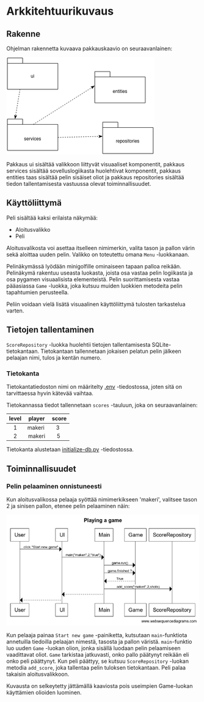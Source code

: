 # Arkkitehtuurikuvaus

## Rakenne

Ohjelman rakennetta kuvaava pakkauskaavio on seuraavanlainen:

![Pakkauskaavio](./kuvat/luokkakaavio.png)

Pakkaus ui sisältää valikkoon liittyvät visuaaliset komponentit, pakkaus services sisältää sovelluslogiikasta huolehtivat komponentit, pakkaus entities taas sisältää pelin sisäiset oliot ja pakkaus repositories sisältää tiedon tallentamisesta vastuussa olevat toiminnallisuudet.

## Käyttöliittymä

Peli sisältää kaksi erilaista näkymää:

- Aloitusvalikko
- Peli

Aloitusvalikosta voi asettaa itselleen nimimerkin, valita tason ja pallon värin sekä aloittaa uuden pelin. Valikko on toteutettu omana `Menu` -luokkanaan.

Pelinäkymässä lyödään minigolfille ominaiseen tapaan palloa reikään. Pelinäkymä rakentuu useasta luokasta, joista osa vastaa pelin logiikasta ja osa pygamen visuaalisista elementeistä. Pelin suorittamisesta vastaa pääasiassa `Game` -luokka, joka kutsuu muiden luokkien metodeita pelin tapahtumien perusteella.

Peliin voidaan vielä lisätä visuaalinen käyttöliittymä tulosten tarkastelua varten.

## Tietojen tallentaminen

`ScoreRepository` -luokka huolehtii tietojen tallentamisesta SQLite-tietokantaan. Tietokantaan tallennetaan jokaisen pelatun pelin jälkeen pelaajan nimi, tulos ja kentän numero.

### Tietokanta

Tietokantatiedoston nimi on määritelty [.env](/minigolfgame/.env) -tiedostossa, joten sitä on tarvittaessa hyvin kätevää vaihtaa.

Tietokannassa tiedot tallennetaan `scores` -tauluun, joka on seuraavanlainen:

| level |  player |  score |
| :---: | :-----: | :----: |
|   1   | makeri  |   3    |
|   2   |  makeri |   5    |

Tietokanta alustetaan [initialize-db.py](/minigolfgame/src/initialize_db.py) -tiedostossa.

## Toiminnallisuudet

### Pelin pelaaminen onnistuneesti

Kun aloitusvalikossa pelaaja syöttää nimimerkikseen 'makeri', valitsee tason 2 ja sinisen pallon, etenee pelin pelaaminen näin:

![Sekvenssikaavio](./kuvat/playing_sd.png)

Kun pelaaja painaa `Start new game` -painiketta, kutsutaan `main`-funktiota annetuilla tiedoilla pelaajan nimestä, tasosta ja pallon väristä. `main`-funktio luo uuden `Game` -luokan olion, jonka sisällä luodaan pelin pelaamiseen vaadittavat oliot. `Game` tarkistaa jatkuvasti, onko pallo päätynyt reikään eli onko peli päättynyt. Kun peli päättyy, se kutsuu `ScoreRepository` -luokan metodia `add_score`, joka tallentaa pelin tuloksen tietokantaan. Peli palaa takaisin aloitusvalikkoon.

Kuvausta on selkeytetty jättämällä kaaviosta pois useimpien Game-luokan käyttämien olioiden luominen.
